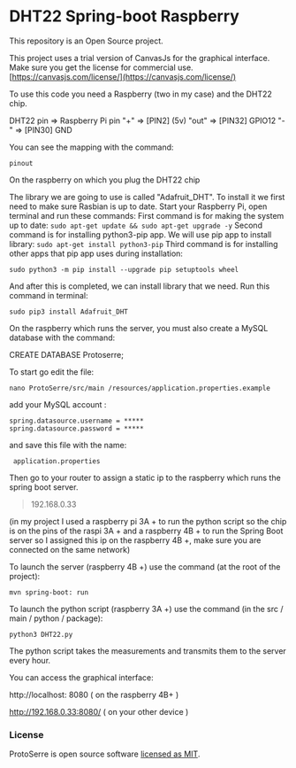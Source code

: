 # DHT22 Spring-boot Raspberry

This repository is an Open Source project.

This project uses a trial version of CanvasJs for the graphical interface.  
Make sure you get the license for commercial use.
[https://canvasjs.com/license/](https://canvasjs.com/license/)

To use this code you need a Raspberry (two in my case) and the DHT22 chip.

DHT22 pin => Raspberry Pi pin
 "+"  => [PIN2] (5v)
"out" => [PIN32] GPIO12
"-" => [PIN30] GND

You can see the mapping with the command: 

    pinout

On the raspberry on which you plug the DHT22 chip

The library we are going to use is called "Adafruit_DHT". To install it we first
need to make sure Rasbian is up to date. Start your Raspberry Pi, open
terminal and run these commands:
First command is for making the system up to date: `sudo apt-get update && sudo apt-get upgrade -y`
Second command is for installing python3-pip app. We will use pip app to
install library:
 `sudo apt-get install python3-pip`
Third command is for installing other apps that pip app uses during
installation:

    sudo python3 -m pip install --upgrade pip setuptools wheel

And after this is completed, we can install library that we need. Run this
command in terminal: 

    sudo pip3 install Adafruit_DHT

On the raspberry which runs the server, you must also create a MySQL database with the command:

CREATE DATABASE Protoserre;

To start go edit the file: 

    nano ProtoSerre/src/main /resources/application.properties.example

add your MySQL account :

    spring.datasource.username = *****
    spring.datasource.password = *****

and save this file with the name:

     application.properties

Then go to your router to assign a static ip to the raspberry which runs the spring boot server.

> 192.168.0.33

(in my project I used a raspberry pi 3A + to run the python script so the chip is on the pins of the raspi 3A + and a raspberry 4B + to run the Spring Boot server so I assigned this ip on the raspberry 4B +, make sure you are connected on the same network)

To launch the server (raspberry 4B +) use the command (at the root of the project):

    mvn spring-boot: run

To launch the python script (raspberry 3A +) use the command (in the src / main / python / package):

    python3 DHT22.py

The python script takes the measurements and transmits them to the server every hour.

You can access the graphical interface:

http://localhost: 8080 ( on the raspberry 4B+ )

http://192.168.0.33:8080/ ( on your other device )


### License

ProtoSerre is open source software [licensed as MIT](https://github.com/cecilmillerioux/ProtoSerre/blob/master/LICENSE).
